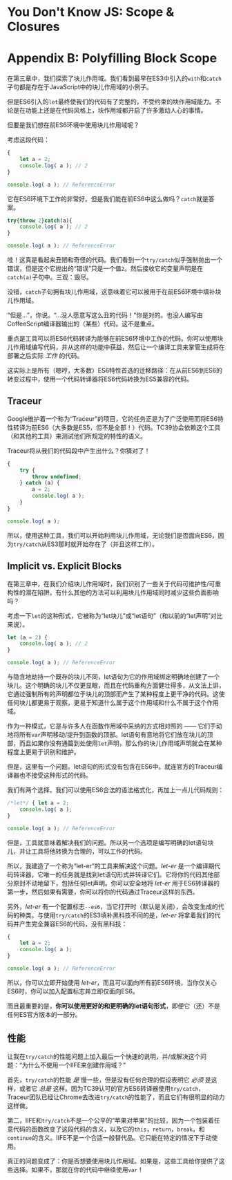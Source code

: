 # You Don't Know JS: Scope & Closures
# Appendix B: Polyfilling Block Scope

在第三章中，我们探索了块儿作用域。我们看到最早在ES3中引入的`with`和`catch`子句都是存在于JavaScript中的块儿作用域的小例子。

但是ES6引入的`let`最终使我们的代码有了完整的，不受约束的块作用域能力。不论是在功能上还是在代码风格上，块作用域都开启了许多激动人心的事情。

但要是我们想在前ES6环境中使用块儿作用域呢？

考虑这段代码：

```js
{
	let a = 2;
	console.log( a ); // 2
}

console.log( a ); // ReferenceError
```

它在ES6环境下工作的非常好。但是我们能在前ES6中这么做吗？`catch`就是答案。

```js
try{throw 2}catch(a){
	console.log( a ); // 2
}

console.log( a ); // ReferenceError
```

哇！这真是看起来丑陋和奇怪的代码。我们看到一个`try/catch`似乎强制抛出一个错误，但是这个它抛出的“错误”只是一个值`2`。然后接收它的变量声明是在`catch(a)`子句中。三观：毁尽。

没错，`catch`子句拥有块儿作用域，这意味着它可以被用于在前ES6环境中填补块儿作用域。

“但是...”，你说。“...没人愿意写这么丑的代码！”你是对的。也没人编写由CoffeeScript编译器输出的（某些）代码。这不是重点。

重点是工具可以将ES6代码转译为能够在前ES6环境中工作的代码。你可以使用块儿作用域编写代码，并从这样的功能中获益，然后让一个编译工具来掌管生成将在部署之后实际 *工作* 的代码。

这实际上是所有（嗯哼，大多数）ES6特性首选的迁移路径：在从前ES6到ES6的转变过程中，使用一个代码转译器将ES6代码转换为ES5兼容的代码。

## Traceur

Google维护着一个称为“Traceur”的项目，它的任务正是为了广泛使用而将ES6特性转译为前ES6（大多数是ES5，但不是全部！）代码。TC39协会依赖这个工具（和其他的工具）来测试他们所规定的特性的语义。

Traceur将从我们的代码段中产生出什么？你猜对了！

```js
{
	try {
		throw undefined;
	} catch (a) {
		a = 2;
		console.log( a );
	}
}

console.log( a );
```

所以，使用这种工具，我们可以开始利用块儿作用域，无论我们是否面向ES6，因为`try/catch`从ES3那时就开始存在了（并且这样工作）。

## Implicit vs. Explicit Blocks

在第三章中，在我们介绍块儿作用域时，我们识别了一些关于代码可维护性/可重构性的潜在陷阱。有什么其他的方法可以利用块儿作用域同时减少这些负面影响吗？

考虑一下`let`的这种形式，它被称为“let块儿”或“let语句”（和以前的“let声明”对比来说）。

```js
let (a = 2) {
	console.log( a ); // 2
}

console.log( a ); // ReferenceError
```

与隐含地劫持一个既存的块儿不同，let语句为它的作用域绑定明确地创建了一个块儿。这个明确的块儿不仅更显眼，而且在代码重构方面健壮得多，从文法上讲，它通过强制所有的声明都位于块儿的顶部而产生了某种程度上更干净的代码。这使任何块儿都更易于观察，更易于知道什么属于这个作用域和什么不属于这个作用域。

作为一种模式，它是与许多人在函数作用域中采纳的方式相对照的 —— 它们手动地将所有`var`声明移动/提升到函数的顶部。let语句有意地将它们放在块儿的顶部，而且如果你没有通篇到处使用`let`声明，那么你的块儿作用域声明就会在某种程度上更易于识别和维护。

但是，这里有一个问题。let语句的形式没有包含在ES6中。就连官方的Traceur编译器也不接受这种形式的代码。

我们有两个选择。我们可以使用ES6合法的语法格式化，再加上一点儿代码规则：

```js
/*let*/ { let a = 2;
	console.log( a );
}

console.log( a ); // ReferenceError
```

但是，工具就意味着解决我们的问题。所以另一个选项是编写明确的let语句块儿，并让工具将他转换为合理的，可以工作的代码。

所以，我建造了一个称为“let-er”的工具来解决这个问题。*let-er* 是一个编译期代码转译器，它唯一的任务就是找到let语句形式并转译它们。它将你的代码其他部分原封不动地留下，包括任何let声明。你可以安全地将 *let-er* 用于ES6转译器的第一步，然后如果有需要，你可以将你的代码通过Traceur这样的东西。

另外，*let-er* 有一个配置标志`--es6`，当它打开时（默认是关闭），会改变生成的代码的种类。与使用`try/catch`的ES3填补黑科技不同的是，*let-er* 将拿着我们的代码并产生完全兼容ES6的代码，没有黑科技：

```js
{
	let a = 2;
	console.log( a );
}

console.log( a ); // ReferenceError
```

所以，你可以立即开始使用 *let-er*，而且可以面向所有前ES6环境，当你仅关心ES6时，你可以加入配置标志并立即仅面向ES6。

而且最重要的是，**你可以使用更好的和更明确的let语句形式**，即便它（还）不是任何ES官方版本的一部分。

## 性能

让我在`try/catch`的性能问题上加入最后一个快速的说明，并/或解决这个问题：“为什么不使用一个IIFE来创建作用域？”

首先，`try/catch`的性能 *是* 慢一些，但是没有任何合理的假设表明它 *必须* 是这样，或者它 *总是* 这样。因为TC39认可的官方ES6转译器使用`try/catch`，Traceur团队已经让Chrome去改进`try/catch`的性能了，而且它们有很明显的动力这样做。

第二，IIFE和`try/catch`不是一个公平的“苹果对苹果”的比较，因为一个包装着任意代码的函数改变了这段代码的含义，以及它的`this`，`return`，`break`，和`continue`的含义。IIFE不是一个合适一般替代品。它只能在特定的情况下手动使用。

真正的问题变成了：你是否想要使用块儿作用域。如果是，这些工具给你提供了这些选择。如果不，那就在你的代码中继续使用`var`！

[^note-traceur]: [Google Traceur](http://traceur-compiler.googlecode.com/git/demo/repl.html)

[^note-let_er]: [let-er](https://github.com/getify/let-er)
